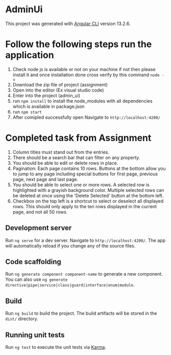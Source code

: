 # AdminUi

This project was generated with [Angular CLI](https://github.com/angular/angular-cli) version 13.2.6.


# Follow the following steps run the application
1. Check node js is available or not on your machine if not then please install it and once installation done cross 
    verify by this command `node -v`
2. Download the zip file of project (assignment)
3. Open into the editor (Ex visual studio code)
4. Enter into the project (admin_ui) 
5. run `npm install` to install the node_modules with all dependencies which is available in package.json
6. run `npm start`
7. After comipled successfully open Navigate to `http://localhost:4200/`


# Completed task from Assignment
1. Column titles must stand out from the entries.
2. There should be a search bar that can filter on any property.
3. You should be able to edit or delete rows in place.
4. Pagination: Each page contains 10 rows. Buttons at the bottom allow you to jump to any page including special buttons for first page, previous page, next page and last page.
5. You should be able to select one or more rows. A selected row is highlighted with a grayish background color. Multiple selected rows can be deleted at once using the 'Delete Selected' button at the bottom left.
6. Checkbox on the top left is a shortcut to select or deselect all displayed rows. This should only apply to the ten rows displayed in the current page, and not all 50 rows.


## Development server

Run `ng serve` for a dev server. Navigate to `http://localhost:4200/`. The app will automatically reload if you change any of the source files.

## Code scaffolding

Run `ng generate component component-name` to generate a new component. You can also use `ng generate directive|pipe|service|class|guard|interface|enum|module`.

## Build

Run `ng build` to build the project. The build artifacts will be stored in the `dist/` directory.

## Running unit tests

Run `ng test` to execute the unit tests via [Karma](https://karma-runner.github.io).

